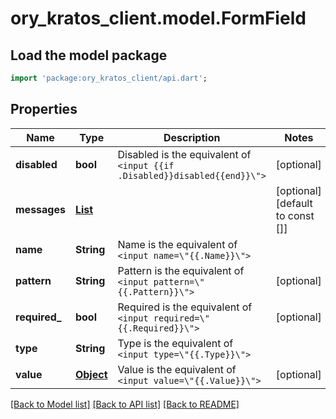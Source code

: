 # ory_kratos_client.model.FormField

## Load the model package
```dart
import 'package:ory_kratos_client/api.dart';
```

## Properties
Name | Type | Description | Notes
------------ | ------------- | ------------- | -------------
**disabled** | **bool** | Disabled is the equivalent of `<input {{if .Disabled}}disabled{{end}}\">` | [optional] 
**messages** | [**List<Message>**](Message.md) |  | [optional] [default to const []]
**name** | **String** | Name is the equivalent of `<input name=\"{{.Name}}\">` | 
**pattern** | **String** | Pattern is the equivalent of `<input pattern=\"{{.Pattern}}\">` | [optional] 
**required_** | **bool** | Required is the equivalent of `<input required=\"{{.Required}}\">` | [optional] 
**type** | **String** | Type is the equivalent of `<input type=\"{{.Type}}\">` | 
**value** | [**Object**](.md) | Value is the equivalent of `<input value=\"{{.Value}}\">` | [optional] 

[[Back to Model list]](../README.md#documentation-for-models) [[Back to API list]](../README.md#documentation-for-api-endpoints) [[Back to README]](../README.md)


